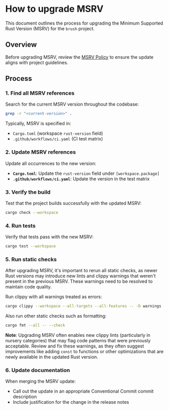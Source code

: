 # How to upgrade MSRV

This document outlines the process for upgrading the Minimum Supported Rust Version (MSRV) for the `brush` project.

## Overview

Before upgrading MSRV, review the [MSRV Policy](../reference/msrv-policy.md) to ensure the update aligns with project guidelines.

## Process

### 1. Find all MSRV references

Search for the current MSRV version throughout the codebase:

```bash
grep -r "<current-version>" .
```

Typically, MSRV is specified in:
- `Cargo.toml` (workspace `rust-version` field)
- `.github/workflows/ci.yaml` (CI test matrix)

### 2. Update MSRV references

Update all occurrences to the new version:

- **`Cargo.toml`**: Update the `rust-version` field under `[workspace.package]`
- **`.github/workflows/ci.yaml`**: Update the version in the test matrix

### 3. Verify the build

Test that the project builds successfully with the updated MSRV:

```bash
cargo check --workspace
```

### 4. Run tests

Verify that tests pass with the new MSRV:

```bash
cargo test --workspace
```

### 5. Run static checks

After upgrading MSRV, it's important to rerun all static checks, as newer Rust versions may introduce new lints and clippy warnings that weren't present in the previous MSRV. These warnings need to be resolved to maintain code quality.

Run clippy with all warnings treated as errors:

```bash
cargo clippy --workspace --all-targets --all-features -- -D warnings
```

Also run other static checks such as formatting:

```bash
cargo fmt --all -- --check
```

**Note**: Upgrading MSRV often enables new clippy lints (particularly in nursery categories) that may flag code patterns that were previously acceptable. Review and fix these warnings, as they often suggest improvements like adding `const` to functions or other optimizations that are newly available in the updated Rust version.

### 6. Update documentation

When merging the MSRV update:
- Call out the update in an appropriate Conventional Commit commit description
- Include justification for the change in the release notes
